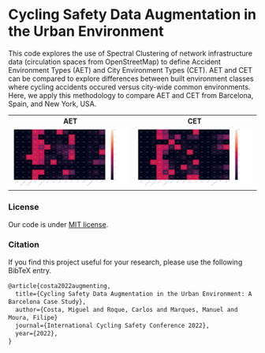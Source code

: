 # Cycling Safety Data Augmentation in the Urban Environment


This code explores the use of Spectral Clustering of network infrastructure data (circulation spaces from OpenStreetMap) to define Accident Environment Types (AET) and City Environment Types (CET). AET and CET can be compared to explore differences between built environment classes where cycling accidents occured versus city-wide common environments. Here, we apply this methodology to compare AET and CET from Barcelona, Spain, and New York, USA.

<table>
<tr>
<th> AET </th>
<th> CET </th>
</tr>
<tr>
<td>

<img title="AET in Barcelona" alt="AET" src="/images/clustering_sp_barcelona_25.png">

</td>
<td>

<img title="CET in Barcelona" alt="CET" src="/images/clustering_sp_barcelonaRS_25.png">

</td>
</tr>
</table>



### License

Our code is under [MIT license](LICENSE).



### Citation

If you find this project useful for your research, please use the following BibTeX entry.


```
@article{costa2022augmenting,
  title={Cycling Safety Data Augmentation in the Urban Environment: A Barcelona Case Study},
  author={Costa, Miguel and Roque, Carlos and Marques, Manuel and Moura, Filipe}
  journal={International Cycling Safety Conference 2022},
  year={2022},
}
```
